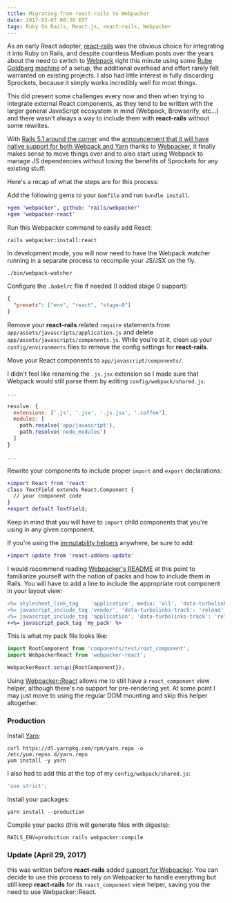 ```yaml
---
title: Migrating from react-rails to Webpacker
date: 2017-03-07 08:39 EST
tags: Ruby On Rails, React.js, react-rails, Webpacker
---
```


As an early React adopter, [react-rails](https://github.com/reactjs/react-rails) was the obvious choice for integrating it into Ruby on Rails, and despite countless Medium posts over the years about the need to switch to [Webpack](https://webpack.github.io/) right this minute using some [Rube Goldberg machine](https://www.google.com/search?q=rube+goldberg+machine&tbm=isch) of a setup, the additional overhead and effort rarely felt warranted on existing projects. I also had little interest in fully discarding Sprockets, because it simply works incredibly well for most things.

This did present some challenges every now and then when trying to integrate external React components, as they tend to be written with the larger general JavaScript ecosystem in mind (Webpack, Browserify, etc...) and there wasn't always a way to include them with **react-rails** without some rewrites.

With [Rails 5.1 around the corner](http://weblog.rubyonrails.org/2017/2/23/Rails-5-1-beta1/) and the [announcement that it will have native support for both Webpack and Yarn](https://twitter.com/dhh/status/808348184481124352?lang=en) thanks to [Webpacker](https://github.com/rails/webpacker), it finally makes sense to move things over and to also start using Webpack to manage JS dependencies without losing the benefits of Sprockets for any existing stuff.

Here's a recap of what the steps are for this process:

Add the following gems to your `Gemfile` and run `bundle install`.

```diff
+gem 'webpacker', github: 'rails/webpacker'
+gem 'webpacker-react'
```

Run this Webpacker command to easily add React:

```
rails webpacker:install:react
```

In development mode, you will now need to have the Webpack watcher running in a separate process to recompile your JS/JSX on the fly.

```
./bin/webpack-watcher
```

Configure the `.babelrc` file if needed (I added stage 0 support):

```json
{
  "presets": ["env", "react", "stage-0"]
}
```

Remove your **react-rails** related `require` statements from `app/assets/javascripts/application.js` and delete `app/assets/javascripts/components.js`. While you're at it, clean up your `config/environments` files to remove the config settings for **react-rails**.

Move your React components to `app/javascript/components/`.

I didn't feel like renaming the `.js.jsx` extension so I made sure that Webpack would still parse them by editing `config/webpack/shared.js`:

```js
...

resolve: {
  extensions: ['.js', '.jsx', '.js.jsx', '.coffee'],
  modules: [
    path.resolve('app/javascript'),
    path.resolve('node_modules')
  ]
}

...
```

Rewrite your components to include proper `import` and `export` declarations:

```diff
+import React from 'react'
class TextField extends React.Component {
  // your component code
}
+export default TextField;
```

Keep in mind that you will have to `import` child components that you're using in any given component.

If you're using the [immutability helpers](https://facebook.github.io/react/docs/update.html) anywhere, be sure to add:

```diff
+import update from 'react-addons-update'
```

I would recommend reading [Webpacker's README](https://github.com/rails/webpacker) at this point to familiarize yourself with the notion of packs and how to include them in Rails. You will have to add a line to include the appropriate root component in your layout view:

```diff
<%= stylesheet_link_tag    'application', media: 'all', 'data-turbolinks-track': 'reload' %>
<%= javascript_include_tag 'vendor', 'data-turbolinks-track': 'reload' %>
<%= javascript_include_tag 'application', 'data-turbolinks-track': 'reload' %>
+<%= javascript_pack_tag 'my_pack' %>
```

This is what my pack file looks like:

```js
import RootComponent from 'components/test/root_component';
import WebpackerReact from 'webpacker-react';

WebpackerReact.setup({RootComponent});
```

Using [Webpacker::React](https://github.com/renchap/webpacker-react) allows me to still have a `react_component` view helper, although there's no support for pre-rendering yet. At some point I may just move to using the regular DOM mounting and skip this helper altogether.

### Production

Install [Yarn](https://yarnpkg.com/en/):

```
curl https://dl.yarnpkg.com/rpm/yarn.repo -o /etc/yum.repos.d/yarn.repo
yum install -y yarn
```

I also had to add this at the top of my `config/webpack/shared.js`:

```js
'use strict';
```

Install your packages:

```
yarn install --production
```

Compile your packs (this will generate files with digests):

```
RAILS_ENV=production rails webpacker:compile
```

### Update (April 29, 2017)

this was written before **react-rails** added [support for Webpacker](https://github.com/reactjs/react-rails#use-with-webpacker). You can decide to use this process to rely on Webpacker to handle everything but still keep **react-rails** for its `react_component` view helper, saving you the need to use Webpacker::React.
